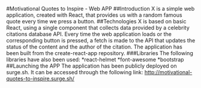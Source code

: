 #Motivational Quotes to Inspire - Web APP
##Introduction
X is a simple web application, created with React, that provides us with a random famous quote every time we press a button.
##Technologies
X is based on basic React, using a single component that collects data provided by a celebrity citations database API.
Every time the web application loads or the corresponding button is pressed, a fetch is made to the API that updates the status of the content and the author of the citation.
The application has been built from the create-react-app repository.
###Libraries
The following libraries have also been used:
*react-helmet
*font-awesome
*bootstrap
##Launching the APP
The application has been publicly deployed on surge.sh.
It can be accessed through the following link:
http://motivational-quotes-to-inspire.surge.sh/

